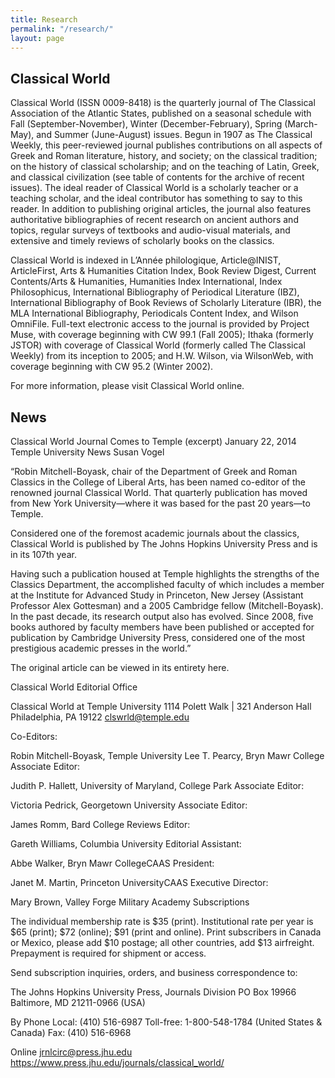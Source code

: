 ```yaml
---
title: Research
permalink: "/research/"
layout: page
---
```


## Classical World

Classical World (ISSN 0009-8418) is the quarterly journal of The Classical Association of the Atlantic States, published on a seasonal schedule with Fall (September-November), Winter (December-February), Spring (March-May), and Summer (June-August) issues. Begun in 1907 as The Classical Weekly, this peer-reviewed journal publishes contributions on all aspects of Greek and Roman literature, history, and society; on the classical tradition; on the history of classical scholarship; and on the teaching of Latin, Greek, and classical civilization (see table of contents for the archive of recent issues). The ideal reader of Classical World is a scholarly teacher or a teaching scholar, and the ideal contributor has something to say to this reader. In addition to publishing original articles, the journal also features authoritative bibliographies of recent research on ancient authors and topics, regular surveys of textbooks and audio-visual materials, and extensive and timely reviews of scholarly books on the classics.

Classical World is indexed in L’Année philologique, Article@INIST, ArticleFirst, Arts & Humanities Citation Index, Book Review Digest, Current Contents/Arts & Humanities, Humanities Index International, Index Philosophicus, International Bibliography of Periodical Literature (IBZ), International Bibliography of Book Reviews of Scholarly Literature (IBR), the MLA International Bibliography, Periodicals Content Index, and Wilson OmniFile. Full-text electronic access to the journal is provided by Project Muse, with coverage beginning with CW 99.1 (Fall 2005); Ithaka (formerly JSTOR) with coverage of Classical World (formerly called The Classical Weekly) from its inception to 2005; and H.W. Wilson, via WilsonWeb, with coverage beginning with CW 95.2 (Winter 2002).

For more information, please visit Classical World online.

## News

Classical World Journal Comes to Temple (excerpt)
January 22, 2014
Temple University News
Susan Vogel

“Robin Mitchell-Boyask, chair of the Department of Greek and Roman Classics in the College of Liberal Arts, has been named co-editor of the renowned journal Classical World. That quarterly publication has moved from New York University—where it was based for the past 20 years—to Temple.

Considered one of the foremost academic journals about the classics, Classical World is published by The Johns Hopkins University Press and is in its 107th year.

Having such a publication housed at Temple highlights the strengths of the Classics Department, the accomplished faculty of which includes a member at the Institute for Advanced Study in Princeton, New Jersey (Assistant Professor Alex Gottesman) and a 2005 Cambridge fellow (Mitchell-Boyask). In the past decade, its research output also has evolved. Since 2008, five books authored by faculty members have been published or accepted for publication by Cambridge University Press, considered one of the most prestigious academic presses in the world.”

The original article can be viewed in its entirety here.

Classical World Editorial Office

Classical World at Temple University
1114 Polett Walk | 321 Anderson Hall
Philadelphia, PA 19122
clswrld@temple.edu

Co-Editors:

Robin Mitchell-Boyask, Temple University
Lee T. Pearcy, Bryn Mawr College
Associate Editor:

Judith P. Hallett, University of Maryland, College Park
Associate Editor:

Victoria Pedrick, Georgetown University
Associate Editor:

James Romm, Bard College
Reviews Editor:

Gareth Williams, Columbia University
Editorial Assistant:

Abbe Walker, Bryn Mawr CollegeCAAS
President:

Janet M. Martin, Princeton UniversityCAAS
Executive Director:

Mary Brown, Valley Forge Military Academy
Subscriptions

The individual membership rate is $35 (print). Institutional rate per year is $65 (print); $72 (online); $91 (print and online). Print subscribers in Canada or Mexico, please add $10 postage; all other countries, add $13 airfreight. Prepayment is required for shipment or access.

Send subscription inquiries, orders, and business correspondence to:

The Johns Hopkins University Press, Journals Division
PO Box 19966
Baltimore, MD 21211-0966 (USA)

By Phone
Local: (410) 516-6987
Toll-free: 1-800-548-1784 (United States & Canada)
Fax: (410) 516-6968

Online
jrnlcirc@press.jhu.edu
https://www.press.jhu.edu/journals/classical_world/
